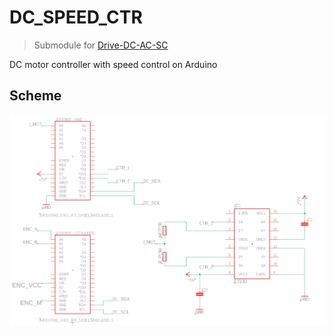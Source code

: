 # DC_SPEED_CTR
> Submodule for [Drive-DC-AC-SC](https://github.com/Damianoo00/Drive-DC-AC-SC)

DC motor controller with speed control on Arduino

## Scheme
![DC_SPEED_CTR scheme](https://github.com/Damianoo00/Drive-DC-AC-SC/blob/ALL/schemes/DC_SPEED_CTR_SH.png?raw=true)